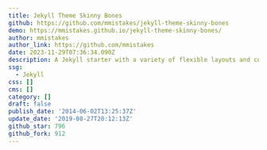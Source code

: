 ```yaml
---
title: Jekyll Theme Skinny Bones
github: https://github.com/mmistakes/jekyll-theme-skinny-bones
demo: https://mmistakes.github.io/jekyll-theme-skinny-bones/
author: mmistakes
author_link: https://github.com/mmistakes
date: 2023-11-29T07:36:34.090Z
description: A Jekyll starter with a variety of flexible layouts and components.
ssg:
  - Jekyll
css: []
cms: []
category: []
draft: false
publish_date: '2014-06-02T13:25:37Z'
update_date: '2019-08-27T20:12:13Z'
github_star: 796
github_fork: 912
---
```


